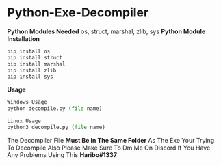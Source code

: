 # Python-Exe-Decompiler
**Python Modules Needed**
os, struct, marshal, zlib, sys
**Python Module Installation**
```py
pip install os
pip install struct
pip install marshal
pip install zlib
pip install sys
```
**Usage**
```py
Windows Usage
python decompile.py (file name)
```
```py
Linux Usage
python3 decompile.py (file name)
```
The Decompiler File **Must Be In The Same Folder** As The Exe Your Trying To Decompile
Also Please Make Sure To Dm Me On Discord If You Have Any Problems Using This **Haribo#1337**
